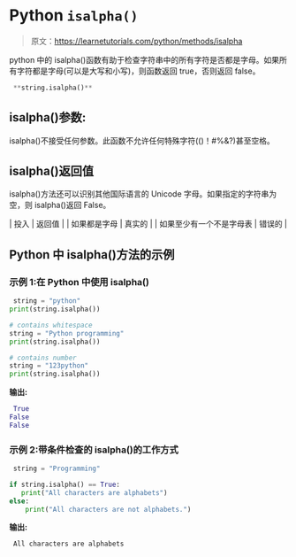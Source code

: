 # Python `isalpha()`

> 原文：<https://learnetutorials.com/python/methods/isalpha>

python 中的 isalpha()函数有助于检查字符串中的所有字符是否都是字母。如果所有字符都是字母(可以是大写和小写)，则函数返回 true，否则返回 false。

```py
 **string.isalpha()** 

```

## isalpha()参数:

isalpha()不接受任何参数。此函数不允许任何特殊字符(()！#%&?)甚至空格。

## isalpha()返回值

isalpha()方法还可以识别其他国际语言的 Unicode 字母。如果指定的字符串为空，则 isalpha()返回 False。

| 投入 | 返回值 |
| 如果都是字母 | 真实的 |
| 如果至少有一个不是字母表 | 错误的 |

## Python 中 isalpha()方法的示例

### 示例 1:在 Python 中使用 isalpha()

```py
 string = "python"
print(string.isalpha())

# contains whitespace
string = "Python programming"
print(string.isalpha())

# contains number
string = "123python"
print(string.isalpha()) 

```

**输出:**

```py
 True
False
False 
```

### 示例 2:带条件检查的 isalpha()的工作方式

```py
 string = "Programming"

if string.isalpha() == True:
   print("All characters are alphabets")
else:
    print("All characters are not alphabets.") 

```

**输出:**

```py
 All characters are alphabets 
```